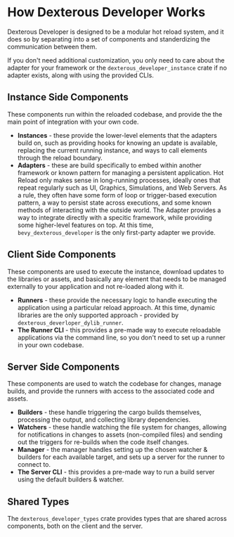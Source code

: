 # How Dexterous Developer Works

Dexterous Developer is designed to be a modular hot reload system, and it does so by separating into a set of components and standerdizing the communication between them.

If you don't need additional customization, you only need to care about the adapter for your framework or the `dexterous_developer_instance` crate if no adapter exists, along with using the provided CLIs.

## Instance Side Components

These components run within the reloaded codebase, and provide the the main point of integration with your own code.

- **Instances** - these provide the lower-level elements that the adapters build on, such as providing hooks for knowing an update is available, replacing the current running instance, and ways to call elements through the reload boundary.
- **Adapters** - these are build specifically to embed within another framework or known pattern for managing a persistent application. Hot Reload only makes sense in long-running processes, ideally ones that repeat regularly such as UI, Graphics, Simulations, and Web Servers. As a rule, they often have some form of loop or trigger-based execution pattern, a way to persist state across executions, and some known methods of interacting with the outside world. The Adapter provides a way to integrate directly with a specitic framework, while providing some higher-level features on top. At this time, `bevy_dexterous_developer` is the only first-party adapter we provide.

## Client Side Components

These components are used to execute the instance, download updates to the libraries or assets, and basically any element that needs to be managed externally to your application and not re-loaded along with it.

- **Runners** - these provide the necessary logic to handle executing the application using a particular reload approach. At this time, dynamic libraries are the only supported approach - provided by `dexterous_deverloper_dylib_runner`.
- **The Runner CLI** - this provides a pre-made way to execute reloadable applications via the command line, so you don't need to set up a runner in your own codebase.

## Server Side Components

These components are used to watch the codebase for changes, manage builds, and provide the runners with access to the associated code and assets.

- **Builders** - these handle triggering the cargo builds themselves, processing the output, and collecting library dependencies.
- **Watchers** - these handle watching the file system for changes, allowing for notifications in changes to assets (non-compiled files) and sending out the triggers for re-builds when the code itself changes.
- **Manager** - the manager handles setting up the chosen watcher & builders for each available target, and sets up a server for the runner to connect to.
- **The Server CLI** - this provides a pre-made way to run a build server using the default builders & watcher.

## Shared Types

The `dexterous_developer_types` crate provides types that are shared across components, both on the client and the server.
